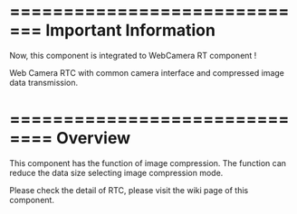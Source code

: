 =============================
Important Information
=============================
Now, this component is integrated to WebCamera RT component !


Web Camera RTC with common camera interface and compressed image data transmission.

==============================
Overview
==============================
This component has the function of image compression.
The function can reduce the data size selecting image compression mode.

Please check the detail of RTC, please visit the wiki page of this component.

